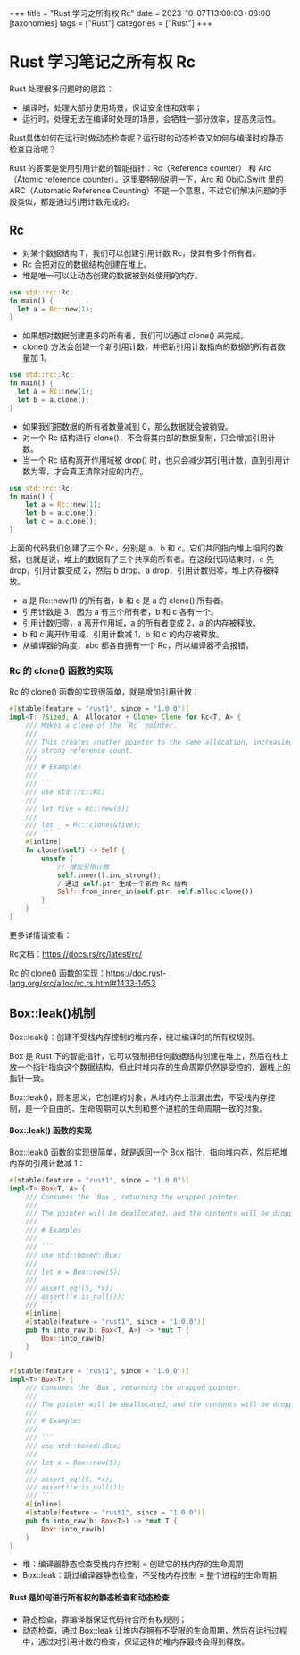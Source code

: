 +++
title = "Rust 学习之所有权 Rc"
date = 2023-10-07T13:00:03+08:00
[taxonomies]
tags = ["Rust"]
categories = ["Rust"]
+++

# Rust 学习笔记之所有权 Rc

Rust 处理很多问题时的思路：

- 编译时，处理大部分使用场景，保证安全性和效率；
- 运行时，处理无法在编译时处理的场景，会牺牲一部分效率，提高灵活性。

Rust具体如何在运行时做动态检查呢？运行时的动态检查又如何与编译时的静态检查自洽呢？

Rust 的答案是使用引用计数的智能指针：Rc（Reference counter） 和 Arc（Atomic reference counter）。这里要特别说明一下，Arc 和 ObjC/Swift 里的 ARC（Automatic Reference Counting）不是一个意思，不过它们解决问题的手段类似，都是通过引用计数完成的。

## Rc

- 对某个数据结构 T，我们可以创建引用计数 Rc，使其有多个所有者。
- Rc 会把对应的数据结构创建在堆上。
- 堆是唯一可以让动态创建的数据被到处使用的内存。

```rust
use std::rc::Rc;
fn main() {    
  let a = Rc::new(1);
}
```

- 如果想对数据创建更多的所有者，我们可以通过 clone() 来完成。
- clone() 方法会创建一个新引用计数，并把新引用计数指向的数据的所有者数量加 1。

```rust
use std::rc::Rc;
fn main() {
  let a = Rc::new(1);
  let b = a.clone();
}
```

- 如果我们把数据的所有者数量减到 0，那么数据就会被销毁。
- 对一个 Rc 结构进行 clone()，不会将其内部的数据复制，只会增加引用计数。
- 当一个 Rc 结构离开作用域被 drop() 时，也只会减少其引用计数，直到引用计数为零，才会真正清除对应的内存。

```rust
use std::rc::Rc;
fn main() {
    let a = Rc::new(1);
    let b = a.clone();
    let c = a.clone();
}
```

上面的代码我们创建了三个 Rc，分别是 a、b 和 c。它们共同指向堆上相同的数据，也就是说，堆上的数据有了三个共享的所有者。在这段代码结束时，c 先 drop，引用计数变成 2，然后 b drop、a drop，引用计数归零，堆上内存被释放。

- a 是 Rc::new(1) 的所有者，b 和 c 是 a 的 clone() 所有者。
- 引用计数是 3，因为 a 有三个所有者，b 和 c 各有一个。
- 引用计数归零，a 离开作用域，a 的所有者变成 2，a 的内存被释放。
- b 和 c 离开作用域，引用计数减 1，b 和 c 的内存被释放。
- 从编译器的角度，abc 都各自拥有一个 Rc，所以编译器不会报错。

### Rc 的 clone() 函数的实现

Rc 的 clone() 函数的实现很简单，就是增加引用计数：

```rust
#[stable(feature = "rust1", since = "1.0.0")]
impl<T: ?Sized, A: Allocator + Clone> Clone for Rc<T, A> {
    /// Makes a clone of the `Rc` pointer.
    ///
    /// This creates another pointer to the same allocation, increasing the
    /// strong reference count.
    ///
    /// # Examples
    ///
    /// ```
    /// use std::rc::Rc;
    ///
    /// let five = Rc::new(5);
    ///
    /// let _ = Rc::clone(&five);
    /// ```
    #[inline]
    fn clone(&self) -> Self {
        unsafe {
            // 增加引用计数
            self.inner().inc_strong();
            / 通过 self.ptr 生成一个新的 Rc 结构
            Self::from_inner_in(self.ptr, self.alloc.clone())
        }
    }
}
```

更多详情请查看：

Rc文档：<https://docs.rs/rc/latest/rc/>

Rc 的 clone() 函数的实现：<https://doc.rust-lang.org/src/alloc/rc.rs.html#1433-1453>

## Box::leak()机制

Box::leak()：创建不受栈内存控制的堆内存，绕过编译时的所有权规则。

Box 是 Rust 下的智能指针，它可以强制把任何数据结构创建在堆上，然后在栈上放一个指针指向这个数据结构，但此时堆内存的生命周期仍然是受控的，跟栈上的指针一致。

Box::leak()，顾名思义，它创建的对象，从堆内存上泄漏出去，不受栈内存控制，是一个自由的、生命周期可以大到和整个进程的生命周期一致的对象。

#### Box::leak() 函数的实现

Box::leak() 函数的实现很简单，就是返回一个 Box 指针，指向堆内存，然后把堆内存的引用计数减 1：

```rust
#[stable(feature = "rust1", since = "1.0.0")]
impl<T> Box<T, A> {
    /// Consumes the `Box`, returning the wrapped pointer.
    ///
    /// The pointer will be deallocated, and the contents will be dropped.
    ///
    /// # Examples
    ///
    /// ```
    /// use std::boxed::Box;
    ///
    /// let x = Box::new(5);
    ///
    /// assert_eq!(5, *x);
    /// assert!(x.is_null());
    /// ```
    #[inline]
    #[stable(feature = "rust1", since = "1.0.0")]
    pub fn into_raw(b: Box<T, A>) -> *mut T {
        Box::into_raw(b)
    }
}

#[stable(feature = "rust1", since = "1.0.0")]
impl<T> Box<T> {
    /// Consumes the `Box`, returning the wrapped pointer.
    ///
    /// The pointer will be deallocated, and the contents will be dropped.
    ///
    /// # Examples
    ///
    /// ```
    /// use std::boxed::Box;
    ///
    /// let x = Box::new(5);
    ///
    /// assert_eq!(5, *x);
    /// assert!(x.is_null());
    /// ```
    #[inline]
    #[stable(feature = "rust1", since = "1.0.0")]
    pub fn into_raw(b: Box<T>) -> *mut T {
        Box::into_raw(b)
    }
}
```

- 堆：编译器静态检查受栈内存控制 = 创建它的栈内存的生命周期
- Box::leak：跳过编译器静态检查，不受栈内存控制 = 整个进程的生命周期

#### Rust 是如何进行所有权的静态检查和动态检查

- 静态检查，靠编译器保证代码符合所有权规则；
- 动态检查，通过 Box::leak 让堆内存拥有不受限的生命周期，然后在运行过程中，通过对引用计数的检查，保证这样的堆内存最终会得到释放。
